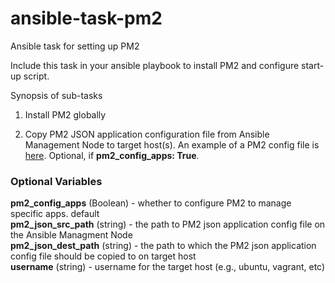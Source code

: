 # ansible-task-pm2
Ansible task for setting up PM2

Include this task in your ansible playbook to install PM2 and configure start-up script.

Synopsis of sub-tasks

1) Install PM2 globally

2) Copy PM2 JSON application configuration file from Ansible Management Node to target host(s). An example of a PM2 config file is [here](http://pm2.keymetrics.io/docs/usage/application-declaration/). Optional, if **pm2_config_apps: True**. 

### Optional Variables
**pm2_config_apps** (Boolean) - whether to configure PM2 to manage specific apps. default  
**pm2_json_src_path** (string) - the path to PM2 json application config file on the Ansible Managment Node  
**pm2_json_dest_path** (string) - the path to which the PM2 json application config file should be copied to on target host  
**username** (string) - username for the target host (e.g., ubuntu, vagrant, etc)  
